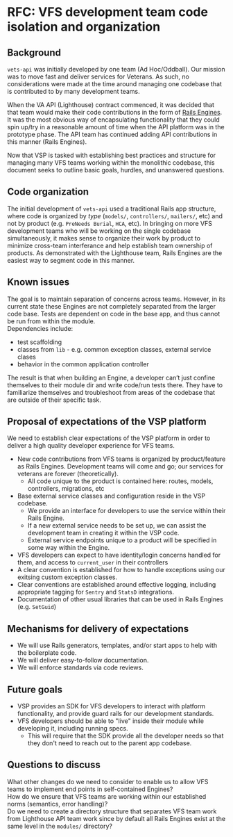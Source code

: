 # RFC: VFS development team code isolation and organization

## Background

`vets-api` was initially developed by one team \(Ad Hoc/Oddball\). Our mission was to move fast and deliver services for Veterans. As such, no considerations were made at the time around managing one codebase that is contributed to by many development teams.

When the VA API \(Lighthouse\) contract commenced, it was decided that that team would make their code contributions in the form of [Rails Engines](https://guides.rubyonrails.org/engines.html). It was the most obvious way of encapsulating functionality that they could spin up/try in a reasonable amount of time when the API platform was in the prototype phase. The API team has continued adding API contributions in this manner \(Rails Engines\).

Now that VSP is tasked with establishing best practices and structure for managing many VFS teams working within the monolithic codebase, this document seeks to outline basic goals, hurdles, and unanswered questions.

## Code organization

The initial development of `vets-api` used a traditional Rails app structure, where code is organized by _type_ \(`models/`, `controllers/`, `mailers/`, etc\) and not by product \(e.g. `PreNeeds Burial`, `HCA`, etc\). In bringing on more VFS development teams who will be working on the single codebase simultaneously, it makes sense to organize their work by product to minimize cross-team interferance and help establish team ownership of products. As demonstrated with the Lighthouse team, Rails Engines are the easiest way to segment code in this manner.

## Known issues

The goal is to maintain separation of concerns across teams. However, in its current state these Engines are not completely separated from the larger code base. Tests are dependent on code in the base app, and thus cannot be run from within the module.  
Dependencies include:

* test scaffolding
* classes from `lib` - e.g. common exception classes, external service clases
* behavior in the common application controller

The result is that when building an Engine, a developer can’t just confine themselves to their module dir and write code/run tests there. They have to familiarize themselves and troubleshoot from areas of the codebase that are outside of their specific task.

## Proposal of expectations of the VSP platform

We need to establish clear expectations of the VSP platform in order to deliver a high quality developer experience for VFS teams.

* New code contributions from VFS teams is organized by product/feature as Rails Engines.  Development teams will come and go; our services for veterans are forever \(theoretically\).
  * All code unique to the product is contained here: routes, models, controllers, migrations, etc
* Base external service classes and configuration reside in the VSP codebase.
  * We provide an interface for developers to use the service within their Rails Engine.  
  * If a new external service needs to be set up, we can assist the development team in creating it within the VSP code.
  * External service endpoints unique to a product will be specified in some way within the Engine.
* VFS developers can expect to have identity/login concerns handled for them, and access to `current_user` in their controllers
* A clear convention is established for how to handle exceptions using our exitsing custom exception classes.
* Clear conventions are established around effective logging, including appropriate tagging for `Sentry` and `StatsD` integrations.
* Documentation of other usual libraries that can be used in Rails Engines \(e.g. `SetGuid`\)

## Mechanisms for delivery of expectations

* We will use Rails generators, templates, and/or start apps to help with the boilerplate code.
* We will deliver easy-to-follow documentation.
* We will enforce standards via code reviews.

## Future goals

* VSP provides an SDK for VFS developers to interact with platform functionality, and provide guard rails for our development standards.
* VFS developers should be able to "live" inside their module while developing it, including running specs.
  * This will require that the SDK provide all the developer needs so that they don't need to reach out to the parent app codebase.

## Questions to discuss

What other changes do we need to consider to enable us to allow VFS teams to implement end points in self-contained Engines?  
How do we ensure that VFS teams are working within our established norms \(semantics, error handling\)?  
Do we need to create a directory structure that separates VFS team work from Lighthouse API team work since by default all Rails Engines exist at the same level in the `modules/` directory?

